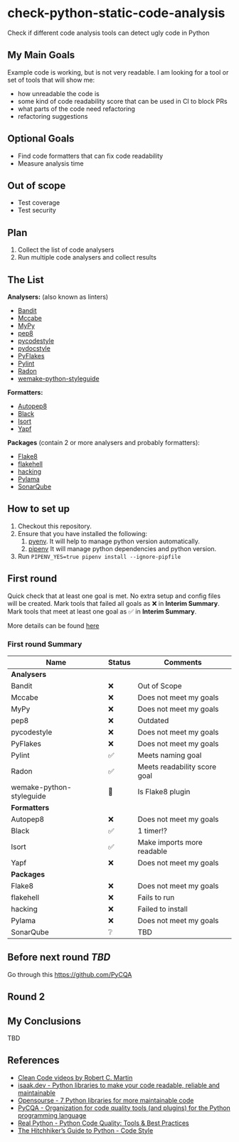 # check-python-static-code-analysis

Check if different code analysis tools can detect ugly code in Python

## My Main Goals

Example code is working, but is not very readable. I am looking for a tool or set of
tools that will show me:

* how unreadable the code is
* some kind of code readability score that can be used in CI to block PRs
* what parts of the code need refactoring
* refactoring suggestions

## Optional Goals

* Find code formatters that can fix code readability
* Measure analysis time

## Out of scope

* Test coverage
* Test security

## Plan

1. Collect the list of code analysers
1. Run multiple code analysers and collect results

## The List

**Analysers:** (also known as linters)

* [Bandit](https://github.com/PyCQA/bandit)
* [Mccabe](https://github.com/PyCQA/mccabe)
* [MyPy](https://mypy.readthedocs.io/en/stable/getting_started.html)
* [pep8](https://pypi.org/project/pep8/)
* [pycodestyle](https://github.com/PyCQA/pycodestyle)
* [pydocstyle](https://github.com/PyCQA/pydocstyle)
* [PyFlakes](https://github.com/PyCQA/pyflakes)
* [Pylint](https://www.pylint.org/)
* [Radon](http://radon.readthedocs.io/en/latest/)
* [wemake-python-styleguide](https://github.com/wemake-services/wemake-python-styleguide)

**Formatters:**

* [Autopep8](https://github.com/hhatto/autopep8)
* [Black](https://github.com/ambv/black)
* [Isort](https://github.com/timothycrosley/isort)
* [Yapf](https://github.com/google/yapf)

**Packages** (contain 2 or more analysers and probably formatters):

* [Flake8](https://flake8.pycqa.org/en/latest/)
* [flakehell](https://wemake-python-stylegui.de/en/latest/pages/usage/integrations/flakehell.html#flakehell)
* [hacking](https://pypi.org/project/hacking/)
* [Pylama](https://github.com/klen/pylama)
* [SonarQube](https://www.sonarqube.org/features/multi-languages/python/)

## How to set up

1. Checkout this repository.
1. Ensure that you have installed the following:
    1. [pyenv](https://github.com/pyenv/pyenv). It will help to manage python version
       automatically.
    1. [pipenv](https://pypi.org/project/pipenv/)
       It will manage python dependencies and python version.
1. Run `PIPENV_YES=true pipenv install --ignore-pipfile`

## First round

Quick check that at least one goal is met. 
No extra setup and config files will be created.
Mark tools that failed all goals as :x: in **Interim Summary**.
Mark tools that meet at least one goal as :white_check_mark: in **Interim Summary**.

More details can be found [here](./ROUND_1_REASEARCH.md)

### First round Summary

| Name | Status | Comments |
|------|--------|----------|
| **Analysers** |
| Bandit | :x: | Out of Scope |
| Mccabe | :x: | Does not meet my goals |
| MyPy | :x: | Does not meet my goals |
| pep8 | :x: | Outdated |
| pycodestyle | :x: | Does not meet my goals |
| PyFlakes | :x: | Does not meet my goals |
| Pylint | :white_check_mark: | Meets naming goal |
| Radon | :white_check_mark: | Meets readability score goal |
| wemake-python-styleguide | :raised_eyebrow: | Is Flake8 plugin |
| **Formatters** |
| Autopep8 | :x: | Does not meet my goals |
| Black | :white_check_mark: | 1 timer!? |
| Isort | :white_check_mark: | Make imports more readable |
| Yapf | :x: | Does not meet my goals |
| **Packages** |
| Flake8 | :x: | Does not meet my goals |
| flakehell | :x: | Fails to run |
| hacking | :x: | Failed to install |
| Pylama | :x: | Does not meet my goals |
| SonarQube | :grey_question: | TBD |

## Before next round _TBD_

Go through this https://github.com/PyCQA

## Round 2

## My Conclusions

TBD

## References

* [Clean Code videos by Robert C. Martin](https://learning.oreilly.com/videos/clean-code/9780134661742/9780134661742-CODE_01_00_00)
* [isaak.dev - Python libraries to make your code readable, reliable and maintainable](https://isaak.dev/2020/08/python-libraries-to-make-your-code-readable-and-maintainable#code-style)
* [Opensourse - 7 Python libraries for more maintainable code](https://opensource.com/article/18/7/7-python-libraries-more-maintainable-code)
* [PyCQA - Organization for code quality tools (and plugins) for the Python programming language](https://github.com/PyCQA)
* [Real Python - Python Code Quality: Tools & Best Practices](https://realpython.com/python-code-quality/)
* [The Hitchhiker’s Guide to Python - Code Style](https://docs.python-guide.org/writing/style/)

